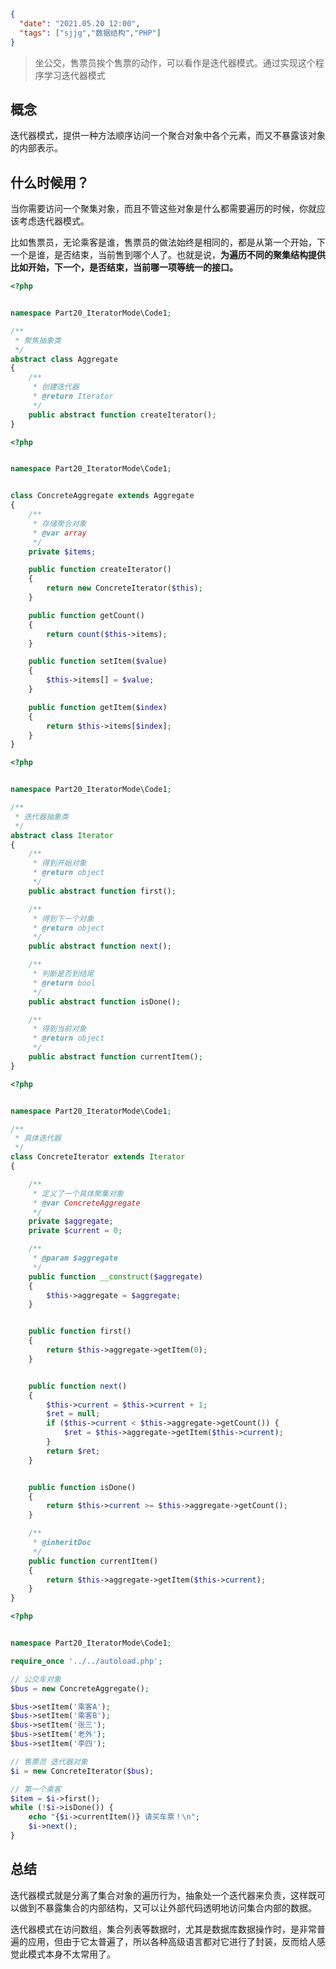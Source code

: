 ```json
{
  "date": "2021.05.20 12:00",
  "tags": ["sjjg","数据结构","PHP"]
}
```

> 坐公交，售票员挨个售票的动作，可以看作是迭代器模式。通过实现这个程序学习迭代器模式


## 概念
迭代器模式，提供一种方法顺序访问一个聚合对象中各个元素，而又不暴露该对象的内部表示。

## 什么时候用？
当你需要访问一个聚集对象，而且不管这些对象是什么都需要遍历的时候，你就应该考虑迭代器模式。

比如售票员，无论乘客是谁，售票员的做法始终是相同的，都是从第一个开始，下一个是谁，是否结束，当前售到哪个人了。也就是说，**为遍历不同的聚集结构提供比如开始，下一个，是否结束，当前哪一项等统一的接口。**

```php
<?php


namespace Part20_IteratorMode\Code1;

/**
 * 聚焦抽象类
 */
abstract class Aggregate
{
    /**
     * 创建迭代器
     * @return Iterator
     */
    public abstract function createIterator();
}
```
```php
<?php


namespace Part20_IteratorMode\Code1;


class ConcreteAggregate extends Aggregate
{
    /**
     * 存储聚合对象
     * @var array
     */
    private $items;

    public function createIterator()
    {
        return new ConcreteIterator($this);
    }

    public function getCount()
    {
        return count($this->items);
    }

    public function setItem($value)
    {
        $this->items[] = $value;
    }

    public function getItem($index)
    {
        return $this->items[$index];
    }
}
```
```php
<?php


namespace Part20_IteratorMode\Code1;

/**
 * 迭代器抽象类
 */
abstract class Iterator
{
    /**
     * 得到开始对象
     * @return object
     */
    public abstract function first();

    /**
     * 得到下一个对象
     * @return object
     */
    public abstract function next();

    /**
     * 判断是否到结尾
     * @return bool
     */
    public abstract function isDone();

    /**
     * 得到当前对象
     * @return object
     */
    public abstract function currentItem();
}
```
```php
<?php


namespace Part20_IteratorMode\Code1;

/**
 * 具体迭代器
 */
class ConcreteIterator extends Iterator
{

    /**
     * 定义了一个具体聚集对象
     * @var ConcreteAggregate
     */
    private $aggregate;
    private $current = 0;

    /**
     * @param $aggregate
     */
    public function __construct($aggregate)
    {
        $this->aggregate = $aggregate;
    }


    public function first()
    {
        return $this->aggregate->getItem(0);
    }


    public function next()
    {
        $this->current = $this->current + 1;
        $ret = null;
        if ($this->current < $this->aggregate->getCount()) {
            $ret = $this->aggregate->getItem($this->current);
        }
        return $ret;
    }


    public function isDone()
    {
        return $this->current >= $this->aggregate->getCount();
    }

    /**
     * @inheritDoc
     */
    public function currentItem()
    {
        return $this->aggregate->getItem($this->current);
    }
}
```
```php
<?php


namespace Part20_IteratorMode\Code1;

require_once '../../autoload.php';

// 公交车对象
$bus = new ConcreteAggregate();

$bus->setItem('乘客A');
$bus->setItem('乘客B');
$bus->setItem('张三');
$bus->setItem('老外');
$bus->setItem('李四');

// 售票员 迭代器对象
$i = new ConcreteIterator($bus);

// 第一个乘客
$item = $i->first();
while (!$i->isDone()) {
    echo "{$i->currentItem()} 请买车票！\n";
    $i->next();
}

```
## 总结
迭代器模式就是分离了集合对象的遍历行为，抽象处一个迭代器来负责，这样既可以做到不暴露集合的内部结构，又可以让外部代码透明地访问集合内部的数据。

迭代器模式在访问数组，集合列表等数据时，尤其是数据库数据操作时，是非常普遍的应用，但由于它太普遍了，所以各种高级语言都对它进行了封装，反而给人感觉此模式本身不太常用了。



